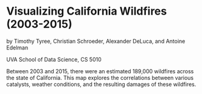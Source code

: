 # Visualizing California Wildfires (2003-2015)
by Timothy Tyree, Christian Schroeder, Alexander DeLuca, and Antoine Edelman

UVA School of Data Science, CS 5010

Between 2003 and 2015, there were an estimated 189,000 wildfires across the state of California. This map explores the correlations between various catalysts, weather conditions, and the resulting damages of these wildfires.
